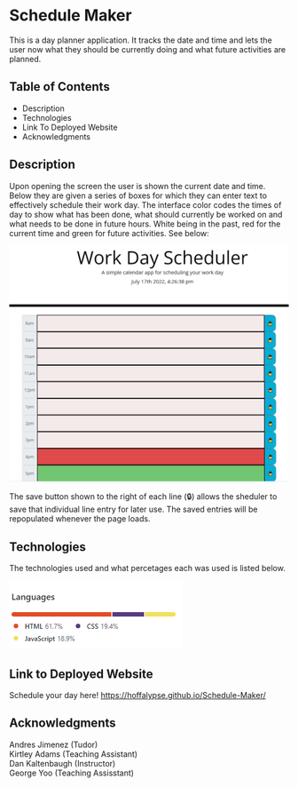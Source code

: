 # Schedule Maker
This is a day planner application. It tracks the date and time and lets the user now what they should be currently doing and what future activities are planned.  


## Table of Contents
* Description
* Technologies
* Link To Deployed Website
* Acknowledgments


## Description
Upon opening the screen the user is shown the current date and time. Below they are given a series of boxes for which they can enter text to effectively schedule their work day. The interface color codes the times of day to show what has been done, what should currently be worked on and what needs to be done in future hours. White being in the past, red for the current time and green for future activities. 
See below: 

<p align ="center">
<img src="./images/screenshot.png" alt ="scheduler">
</p>

The save button shown to the right of each line (🔒) allows the sheduler to save that individual line entry for later use. The saved entries will be repopulated whenever the page loads.  


## Technologies
The technologies used and what percetages each was used is listed below.

<img src = "./images/tech.PNG" alt = "languages used">


## Link to Deployed Website 
Schedule your day here!
https://hoffalypse.github.io/Schedule-Maker/


## Acknowledgments
Andres Jimenez (Tudor) <br>
Kirtley Adams (Teaching Assistant) <br>
Dan Kaltenbaugh (Instructor)<br>
George Yoo (Teaching Assisstant)
